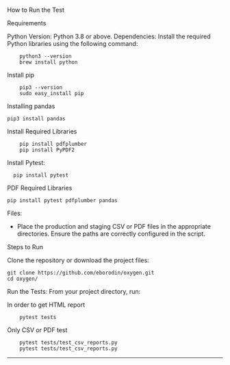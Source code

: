 How to Run the Test

Requirements

Python Version: Python 3.8 or above.
Dependencies: Install the required Python libraries using the following command:

        python3 --version
        brew install python

Install pip

        pip3 --version
        sudo easy_install pip

Installing pandas

    pip3 install pandas

Install Required Libraries

        pip install pdfplumber
        pip install PyPDF2

Install Pytest:

      pip install pytest

PDF Required Libraries

    pip install pytest pdfplumber pandas

Files:

*	Place the production and staging CSV or PDF files in the appropriate directories. Ensure the paths are correctly configured in the script.

Steps to Run

Clone the repository or download the project files:
    
    git clone https://github.com/eborodin/oxygen.git
    cd oxygen/

Run the Tests:
From your project directory, run:

In order to get HTML report

        pytest tests

Only CSV or PDF test

        pytest tests/test_csv_reports.py
        pytest tests/test_csv_reports.py
----